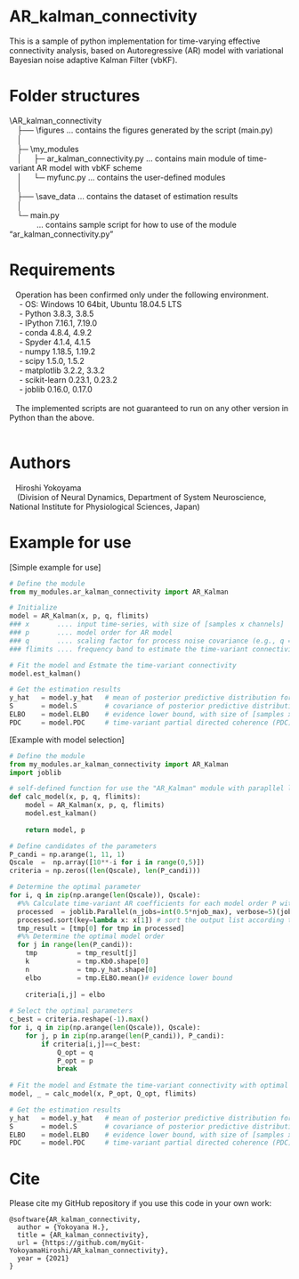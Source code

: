 # AR_kalman_connectivity<br>
This is a sample of python implementation for time-varying effective connectivity analysis, based on Autoregressive (AR) model with variational Bayesian noise adaptive Kalman Filter (vbKF). <br>

# Folder structures<br>
\AR_kalman_connectivity<br>
&ensp;&ensp;├── \figures … contains the figures generated by the script (main.py)<br>
&ensp;&ensp;│<br>
&ensp;&ensp;├─ \my_modules<br>
&ensp;&ensp;│&ensp;&ensp;&ensp;├─ ar_kalman_connectivity.py … contains main module of time-variant AR model with vbKF scheme<br>
&ensp;&ensp;│&ensp;&ensp;&ensp;└─ myfunc.py … contains the user-defined modules<br>
&ensp;&ensp;│<br>
&ensp;&ensp;├── \save_data … contains the dataset of estimation results <br>
&ensp;&ensp;│<br>
&ensp;&ensp;└─ main.py <br>
&ensp;&ensp;&ensp;&ensp;&ensp;&ensp;&ensp;… contains sample script for how to use of the module “ar_kalman_connectivity.py”  <br>


# Requirements<br>
&ensp; Operation has been confirmed only under the following environment. <br>
&ensp;&ensp; - OS: Windows 10 64bit, Ubuntu 18.04.5 LTS <br>
&ensp;&ensp; - Python 3.8.3, 3.8.5 <br>
&ensp;&ensp; - IPython 7.16.1, 7.19.0 <br>
&ensp;&ensp; - conda 4.8.4, 4.9.2  <br>
&ensp;&ensp; - Spyder 4.1.4, 4.1.5 <br>
&ensp;&ensp; - numpy 1.18.5, 1.19.2 <br>
&ensp;&ensp; - scipy 1.5.0, 1.5.2 <br>
&ensp;&ensp; - matplotlib 3.2.2, 3.3.2<br>
&ensp;&ensp; - scikit-learn 0.23.1, 0.23.2 <br>
&ensp;&ensp; - joblib 0.16.0, 0.17.0 <br>
&ensp; <br>
&ensp; The implemented scripts are not guaranteed to run on any other version in Python than the above.<br>
&ensp; <br>
# Authors<br>
&ensp; Hiroshi Yokoyama<br>
&ensp;&ensp;(Division of Neural Dynamics, Department of System Neuroscience, National Institute for Physiological Sciences, Japan)<br>

# Example for use<br>
[Simple example for use]<br>
```python
# Define the module
from my_modules.ar_kalman_connectivity import AR_Kalman

# Initialize
model = AR_Kalman(x, p, q, flimits)
### x       .... input time-series, with size of [samples x channels]
### p       .... model order for AR model
### q       .... scaling factor for process noise covariance (e.g., q = 1E-5) 
### flimits .... frequency band to estimate the time-variant connectivity (e.g., flimits = np.array([8, 12]) ) 

# Fit the model and Estmate the time-variant connectivity
model.est_kalman()

# Get the estimation results
y_hat   = model.y_hat   # mean of posterior predictive distribution for the observation model, with size of [samples x channels]
S       = model.S       # covariance of posterior predictive distribution for the observation model, with size of [channels x channels x samples]
ELBO    = model.ELBO    # evidence lower bound, with size of [samples x 1]
PDC     = model.PDC     # time-variant partial directed coherence (PDC), with size of [channels x channels x samples]
```

[Example with model selection]<br>
```python
# Define the module
from my_modules.ar_kalman_connectivity import AR_Kalman
import joblib

# self-defined function for use the "AR_Kalman" module with parapllel loop
def calc_model(x, p, q, flimits):
    model = AR_Kalman(x, p, q, flimits)
    model.est_kalman()
    
    return model, p

# Define candidates of the parameters
P_candi = np.arange(1, 11, 1)
Qscale  =  np.array([10**-i for i in range(0,5)])
criteria = np.zeros((len(Qscale), len(P_candi)))

# Determine the optimal parameter
for i, q in zip(np.arange(len(Qscale)), Qscale):
  #%% Calculate time-variant AR coefficients for each model order P with noise scaling factor uc
  processed  = joblib.Parallel(n_jobs=int(0.5*njob_max), verbose=5)(joblib.delayed(calc_model)(x, p, q, flimits) for p in P_candi)
  processed.sort(key=lambda x: x[1]) # sort the output list according to the model order
  tmp_result = [tmp[0] for tmp in processed]
  #%% Determine the optimal model order
  for j in range(len(P_candi)):
    tmp          = tmp_result[j]
    k            = tmp.Kb0.shape[0]
    n            = tmp.y_hat.shape[0]
    elbo         = tmp.ELBO.mean()# evidence lower bound
                
    criteria[i,j] = elbo
    
# Select the optimal parameters
c_best = criteria.reshape(-1).max()
for i, q in zip(np.arange(len(Qscale)), Qscale):
    for j, p in zip(np.arange(len(P_candi)), P_candi):
        if criteria[i,j]==c_best:
            Q_opt = q
            P_opt = p
            break
        
# Fit the model and Estmate the time-variant connectivity with optimal parameters
model, _ = calc_model(x, P_opt, Q_opt, flimits)

# Get the estimation results
y_hat   = model.y_hat   # mean of posterior predictive distribution for the observation model, with size of [samples x channels]
S       = model.S       # covariance of posterior predictive distribution for the observation model, with size of [channels x channels x samples]
ELBO    = model.ELBO    # evidence lower bound, with size of [samples x 1]
PDC     = model.PDC     # time-variant partial directed coherence (PDC), with size of [channels x channels x samples]
```

# Cite<br>

Please cite my GitHub repository if you use this code in your own work:

```
@software{AR_kalman_connectivity,
  author = {Yokoyana H.},
  title = {AR_kalman_connectivity},
  url = {https://github.com/myGit-YokoyamaHiroshi/AR_kalman_connectivity},
  year = {2021}
}
```
